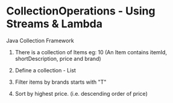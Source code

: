 # CollectionOperations - Using Streams & Lambda
Java Collection Framework

1. There is a collection of Items eg: 10 (An Item contains itemId, shortDescription, price and brand)

2. Define a collection - List<Items>

3. Filter items by brands starts with "T"

4. Sort by highest price. (i.e. descending order of price)
